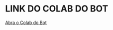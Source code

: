 # LINK DO COLAB DO BOT

[Abra o Colab do Bot](https://colab.research.google.com/drive/1-bLIl0qI3CygrnCC7eR6PVC8vVoddX_l?usp=sharing#scrollTo=rYg6nslO5gsz)
